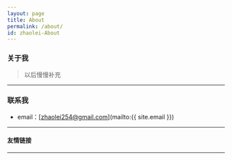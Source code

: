 ```yaml
---
layout: page
title: About
permalink: /about/
id: zhaolei-About
---
```


### 关于我

>  以后慢慢补充   


---

### 联系我

* email：[zhaolei254@gmail.com](mailto:{{ site.email }})

---

#### 友情链接


---

